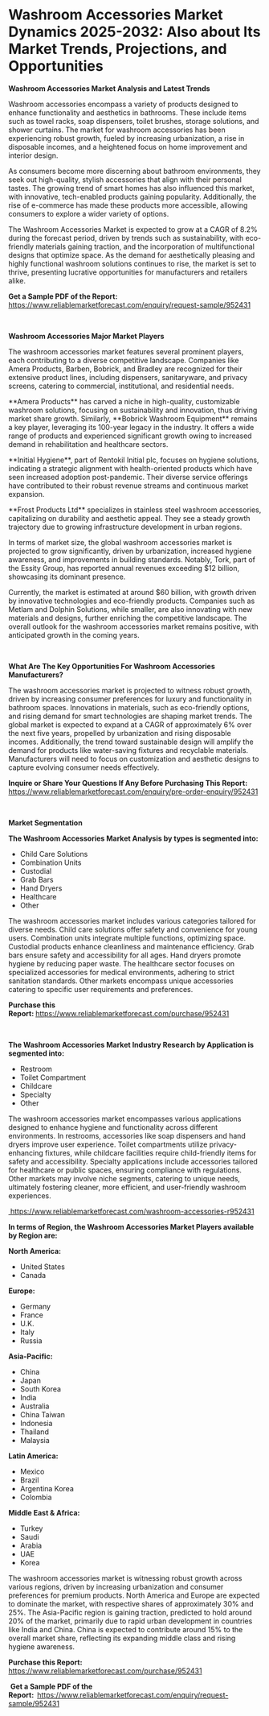 <p><h1>Washroom Accessories Market Dynamics 2025-2032: Also about Its Market Trends, Projections, and Opportunities</h1></p><p><strong>Washroom Accessories Market Analysis and Latest Trends</strong></p>
<p><p>Washroom accessories encompass a variety of products designed to enhance functionality and aesthetics in bathrooms. These include items such as towel racks, soap dispensers, toilet brushes, storage solutions, and shower curtains. The market for washroom accessories has been experiencing robust growth, fueled by increasing urbanization, a rise in disposable incomes, and a heightened focus on home improvement and interior design.</p><p>As consumers become more discerning about bathroom environments, they seek out high-quality, stylish accessories that align with their personal tastes. The growing trend of smart homes has also influenced this market, with innovative, tech-enabled products gaining popularity. Additionally, the rise of e-commerce has made these products more accessible, allowing consumers to explore a wider variety of options.</p><p>The Washroom Accessories Market is expected to grow at a CAGR of 8.2% during the forecast period, driven by trends such as sustainability, with eco-friendly materials gaining traction, and the incorporation of multifunctional designs that optimize space. As the demand for aesthetically pleasing and highly functional washroom solutions continues to rise, the market is set to thrive, presenting lucrative opportunities for manufacturers and retailers alike.</p></p>
<p><strong>Get a Sample PDF of the Report:&nbsp;</strong> <a href="https://www.reliablemarketforecast.com/enquiry/request-sample/952431?utm_campaign=3546&utm_medium=2&utm_source=Github&utm_content=ia&utm_term=17042025&utm_id=washroom-accessories">https://www.reliablemarketforecast.com/enquiry/request-sample/952431</a></p>
<p>&nbsp;</p>
<p><strong>Washroom Accessories Major Market Players</strong></p>
<p><p>The washroom accessories market features several prominent players, each contributing to a diverse competitive landscape. Companies like Amera Products, Barben, Bobrick, and Bradley are recognized for their extensive product lines, including dispensers, sanitaryware, and privacy screens, catering to commercial, institutional, and residential needs.</p><p>**Amera Products** has carved a niche in high-quality, customizable washroom solutions, focusing on sustainability and innovation, thus driving market share growth. Similarly, **Bobrick Washroom Equipment** remains a key player, leveraging its 100-year legacy in the industry. It offers a wide range of products and experienced significant growth owing to increased demand in rehabilitation and healthcare sectors.</p><p>**Initial Hygiene**, part of Rentokil Initial plc, focuses on hygiene solutions, indicating a strategic alignment with health-oriented products which have seen increased adoption post-pandemic. Their diverse service offerings have contributed to their robust revenue streams and continuous market expansion.</p><p>**Frost Products Ltd** specializes in stainless steel washroom accessories, capitalizing on durability and aesthetic appeal. They see a steady growth trajectory due to growing infrastructure development in urban regions.</p><p>In terms of market size, the global washroom accessories market is projected to grow significantly, driven by urbanization, increased hygiene awareness, and improvements in building standards. Notably, Tork, part of the Essity Group, has reported annual revenues exceeding $12 billion, showcasing its dominant presence.</p><p>Currently, the market is estimated at around $60 billion, with growth driven by innovative technologies and eco-friendly products. Companies such as Metlam and Dolphin Solutions, while smaller, are also innovating with new materials and designs, further enriching the competitive landscape. The overall outlook for the washroom accessories market remains positive, with anticipated growth in the coming years.</p></p>
<p>&nbsp;</p>
<p><strong>What Are The Key Opportunities For Washroom Accessories Manufacturers?</strong></p>
<p><p>The washroom accessories market is projected to witness robust growth, driven by increasing consumer preferences for luxury and functionality in bathroom spaces. Innovations in materials, such as eco-friendly options, and rising demand for smart technologies are shaping market trends. The global market is expected to expand at a CAGR of approximately 6% over the next five years, propelled by urbanization and rising disposable incomes. Additionally, the trend toward sustainable design will amplify the demand for products like water-saving fixtures and recyclable materials. Manufacturers will need to focus on customization and aesthetic designs to capture evolving consumer needs effectively.</p></p>
<p><strong>Inquire or Share Your Questions If Any Before Purchasing This Report:</strong> <a href="https://www.reliablemarketforecast.com/enquiry/pre-order-enquiry/952431?utm_campaign=3546&utm_medium=2&utm_source=Github&utm_content=ia&utm_term=17042025&utm_id=washroom-accessories">https://www.reliablemarketforecast.com/enquiry/pre-order-enquiry/952431</a></p>
<p>&nbsp;</p>
<p><strong>Market Segmentation</strong></p>
<p><strong>The Washroom Accessories Market Analysis by types is segmented into:</strong></p>
<p><ul><li>Child Care Solutions</li><li>Combination Units</li><li>Custodial</li><li>Grab Bars</li><li>Hand Dryers</li><li>Healthcare</li><li>Other</li></ul></p>
<p><p>The washroom accessories market includes various categories tailored for diverse needs. Child care solutions offer safety and convenience for young users. Combination units integrate multiple functions, optimizing space. Custodial products enhance cleanliness and maintenance efficiency. Grab bars ensure safety and accessibility for all ages. Hand dryers promote hygiene by reducing paper waste. The healthcare sector focuses on specialized accessories for medical environments, adhering to strict sanitation standards. Other markets encompass unique accessories catering to specific user requirements and preferences.</p></p>
<p><strong>Purchase this Report:&nbsp;</strong><a href="https://www.reliablemarketforecast.com/purchase/952431?utm_campaign=3546&utm_medium=2&utm_source=Github&utm_content=ia&utm_term=17042025&utm_id=washroom-accessories">https://www.reliablemarketforecast.com/purchase/952431</a></p>
<p>&nbsp;</p>
<p><strong>The Washroom Accessories Market Industry Research by Application is segmented into:</strong></p>
<p><ul><li>Restroom</li><li>Toilet Compartment</li><li>Childcare</li><li>Specialty</li><li>Other</li></ul></p>
<p><p>The washroom accessories market encompasses various applications designed to enhance hygiene and functionality across different environments. In restrooms, accessories like soap dispensers and hand dryers improve user experience. Toilet compartments utilize privacy-enhancing fixtures, while childcare facilities require child-friendly items for safety and accessibility. Specialty applications include accessories tailored for healthcare or public spaces, ensuring compliance with regulations. Other markets may involve niche segments, catering to unique needs, ultimately fostering cleaner, more efficient, and user-friendly washroom experiences.</p></p>
<p><a href="https://www.reliablemarketforecast.com/washroom-accessories-r952431?utm_campaign=3546&utm_medium=2&utm_source=Github&utm_content=ia&utm_term=17042025&utm_id=washroom-accessories">&nbsp;https://www.reliablemarketforecast.com/washroom-accessories-r952431</a></p>
<p><strong>In terms of Region, the Washroom Accessories Market Players available by Region are:</strong></p>
<p>
    <p> <strong> North America: </strong>
        <ul>
            <li>United States</li>
            <li>Canada</li>
        </ul>
        </p> 
    <p> <strong> Europe: </strong>
        <ul>
            <li>Germany</li>
            <li>France</li>
            <li>U.K.</li>
            <li>Italy</li>
            <li>Russia</li>
        </ul>
        </p> 
    <p> <strong> Asia-Pacific: </strong>
        <ul>
            <li>China</li>
            <li>Japan</li>
            <li>South Korea</li>
            <li>India</li>
            <li>Australia</li>
            <li>China Taiwan</li>
            <li>Indonesia</li>
            <li>Thailand</li>
            <li>Malaysia</li>
        </ul>
        </p> 
    <p> <strong> Latin America: </strong>
        <ul>
            <li>Mexico</li>
            <li>Brazil</li>
            <li>Argentina Korea</li>
            <li>Colombia</li>
        </ul>
        </p> 
    <p> <strong> Middle East & Africa: </strong>
        <ul>
            <li>Turkey</li>
            <li>Saudi</li>
            <li>Arabia</li>
            <li>UAE</li>
            <li>Korea</li>
        </ul>
    </p>
    </p>
<p><p>The washroom accessories market is witnessing robust growth across various regions, driven by increasing urbanization and consumer preferences for premium products. North America and Europe are expected to dominate the market, with respective shares of approximately 30% and 25%. The Asia-Pacific region is gaining traction, predicted to hold around 20% of the market, primarily due to rapid urban development in countries like India and China. China is expected to contribute around 15% to the overall market share, reflecting its expanding middle class and rising hygiene awareness.</p></p>
<p><strong>Purchase this Report: </strong><a href="https://www.reliablemarketforecast.com/purchase/952431?utm_campaign=3546&utm_medium=2&utm_source=Github&utm_content=ia&utm_term=17042025&utm_id=washroom-accessories">https://www.reliablemarketforecast.com/purchase/952431</a></p>
<p>&nbsp;<strong>Get a Sample PDF of the Report:&nbsp;&nbsp;</strong><a href="https://www.reliablemarketforecast.com/enquiry/request-sample/952431?utm_campaign=3546&utm_medium=2&utm_source=Github&utm_content=ia&utm_term=17042025&utm_id=washroom-accessories">https://www.reliablemarketforecast.com/enquiry/request-sample/952431</a></p>
<p><strong></strong></p>
<p><p></p><p></p><p></p></p>